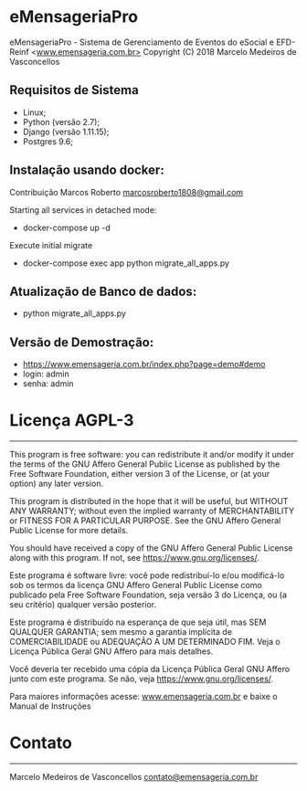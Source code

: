 # eMensageriaPro

eMensageriaPro - Sistema de Gerenciamento de Eventos do eSocial e EFD-Reinf <www.emensageria.com.br>
Copyright (C) 2018  Marcelo Medeiros de Vasconcellos

Requisitos de Sistema
----
- Linux;
- Python (versão 2.7);
- Django (versão 1.11.15);
- Postgres 9.6;

Instalação usando docker:
----

Contribuição Marcos Roberto <marcosroberto1808@gmail.com>

Starting all services in detached mode:
- docker-compose up -d

Execute initial migrate
- docker-compose exec app python migrate_all_apps.py

Atualização de Banco de dados:
----

- python migrate_all_apps.py

Versão de Demostração:
----

- https://www.emensageria.com.br/index.php?page=demo#demo
- login: admin
- senha: admin


# Licença AGPL-3
----

This program is free software: you can redistribute it and/or modify
it under the terms of the GNU Affero General Public License as
published by the Free Software Foundation, either version 3 of the
License, or (at your option) any later version.

This program is distributed in the hope that it will be useful,
but WITHOUT ANY WARRANTY; without even the implied warranty of
MERCHANTABILITY or FITNESS FOR A PARTICULAR PURPOSE.  See the
GNU Affero General Public License for more details.

You should have received a copy of the GNU Affero General Public License
along with this program.  If not, see <https://www.gnu.org/licenses/>.

  Este programa é software livre: você pode redistribuí-lo e/ou modificá-lo
  sob os termos da licença GNU Affero General Public License como
  publicado pela Free Software Foundation, seja versão 3 do
  Licença, ou (a seu critério) qualquer versão posterior.

  Este programa é distribuído na esperança de que seja útil,
  mas SEM QUALQUER GARANTIA; sem mesmo a garantia implícita de
  COMERCIABILIDADE ou ADEQUAÇÃO A UM DETERMINADO FIM. Veja o
  Licença Pública Geral GNU Affero para mais detalhes.

  Você deveria ter recebido uma cópia da Licença Pública Geral GNU Affero
  junto com este programa. Se não, veja <https://www.gnu.org/licenses/>.

  Para maiores informações acesse: www.emensageria.com.br e baixe o Manual de Instruções

# Contato
----

Marcelo Medeiros de Vasconcellos
contato@emensageria.com.br

